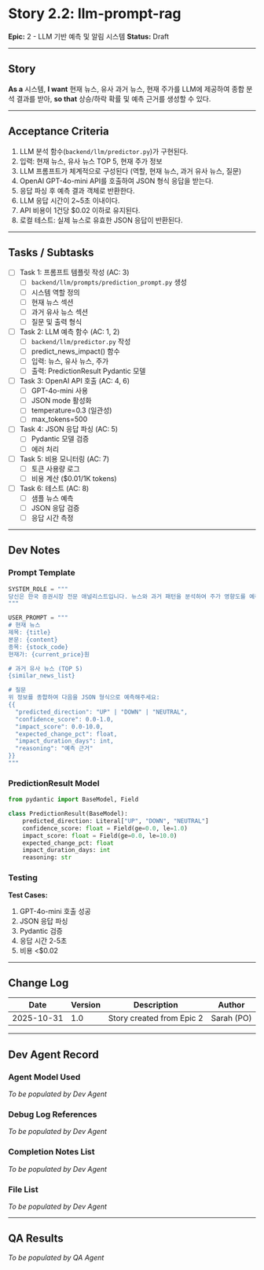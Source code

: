 # Story 2.2: llm-prompt-rag

**Epic:** 2 - LLM 기반 예측 및 알림 시스템
**Status:** Draft

---

## Story

**As a** 시스템,
**I want** 현재 뉴스, 유사 과거 뉴스, 현재 주가를 LLM에 제공하여 종합 분석 결과를 받아,
**so that** 상승/하락 확률 및 예측 근거를 생성할 수 있다.

---

## Acceptance Criteria

1. LLM 분석 함수(`backend/llm/predictor.py`)가 구현된다.
2. 입력: 현재 뉴스, 유사 뉴스 TOP 5, 현재 주가 정보
3. LLM 프롬프트가 체계적으로 구성된다 (역할, 현재 뉴스, 과거 유사 뉴스, 질문)
4. OpenAI GPT-4o-mini API를 호출하여 JSON 형식 응답을 받는다.
5. 응답 파싱 후 예측 결과 객체로 반환한다.
6. LLM 응답 시간이 2~5초 이내이다.
7. API 비용이 1건당 $0.02 이하로 유지된다.
8. 로컬 테스트: 실제 뉴스로 유효한 JSON 응답이 반환된다.

---

## Tasks / Subtasks

- [ ] Task 1: 프롬프트 템플릿 작성 (AC: 3)
  - [ ] `backend/llm/prompts/prediction_prompt.py` 생성
  - [ ] 시스템 역할 정의
  - [ ] 현재 뉴스 섹션
  - [ ] 과거 유사 뉴스 섹션
  - [ ] 질문 및 출력 형식

- [ ] Task 2: LLM 예측 함수 (AC: 1, 2)
  - [ ] `backend/llm/predictor.py` 작성
  - [ ] predict_news_impact() 함수
  - [ ] 입력: 뉴스, 유사 뉴스, 주가
  - [ ] 출력: PredictionResult Pydantic 모델

- [ ] Task 3: OpenAI API 호출 (AC: 4, 6)
  - [ ] GPT-4o-mini 사용
  - [ ] JSON mode 활성화
  - [ ] temperature=0.3 (일관성)
  - [ ] max_tokens=500

- [ ] Task 4: JSON 응답 파싱 (AC: 5)
  - [ ] Pydantic 모델 검증
  - [ ] 에러 처리

- [ ] Task 5: 비용 모니터링 (AC: 7)
  - [ ] 토큰 사용량 로그
  - [ ] 비용 계산 ($0.01/1K tokens)

- [ ] Task 6: 테스트 (AC: 8)
  - [ ] 샘플 뉴스 예측
  - [ ] JSON 응답 검증
  - [ ] 응답 시간 측정

---

## Dev Notes

### Prompt Template

```python
SYSTEM_ROLE = """
당신은 한국 증권시장 전문 애널리스트입니다. 뉴스와 과거 패턴을 분석하여 주가 영향도를 예측합니다.
"""

USER_PROMPT = """
# 현재 뉴스
제목: {title}
본문: {content}
종목: {stock_code}
현재가: {current_price}원

# 과거 유사 뉴스 (TOP 5)
{similar_news_list}

# 질문
위 정보를 종합하여 다음을 JSON 형식으로 예측해주세요:
{{
  "predicted_direction": "UP" | "DOWN" | "NEUTRAL",
  "confidence_score": 0.0-1.0,
  "impact_score": 0.0-10.0,
  "expected_change_pct": float,
  "impact_duration_days": int,
  "reasoning": "예측 근거"
}}
"""
```

### PredictionResult Model

```python
from pydantic import BaseModel, Field

class PredictionResult(BaseModel):
    predicted_direction: Literal["UP", "DOWN", "NEUTRAL"]
    confidence_score: float = Field(ge=0.0, le=1.0)
    impact_score: float = Field(ge=0.0, le=10.0)
    expected_change_pct: float
    impact_duration_days: int
    reasoning: str
```

### Testing

**Test Cases:**
1. GPT-4o-mini 호출 성공
2. JSON 응답 파싱
3. Pydantic 검증
4. 응답 시간 2-5초
5. 비용 <$0.02

---

## Change Log

| Date | Version | Description | Author |
|------|---------|-------------|--------|
| 2025-10-31 | 1.0 | Story created from Epic 2 | Sarah (PO) |

---

## Dev Agent Record

### Agent Model Used

_To be populated by Dev Agent_

### Debug Log References

_To be populated by Dev Agent_

### Completion Notes List

_To be populated by Dev Agent_

### File List

_To be populated by Dev Agent_

---

## QA Results

_To be populated by QA Agent_
